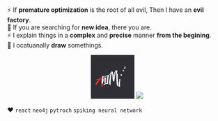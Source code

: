 ⚡ If **premature optimization** is the root of all evil, Then I have an **evil factory**.   
💬 If you are searching for **new idea**, there you are.  
⚡ I explain things in a **complex** and **precise** manner **from the begining**.  
🎨 I ocatuanally **draw** somethings.  

<p align="center">
<a href="https://t.me/AhIMi_channel" title="AhIMi channel" target="_blank"><img src="AhIMi.jpg" ></a>
<a href="https://twitter.com/realamirhe" title="twitter" target="_blank"><img width="100" src="https://brandeps.com/icon-download/T/Twitter-icon-vector-04.svg"></a>
</p>

❤️ `react` `neo4j` `pytroch` `spiking neural network`
